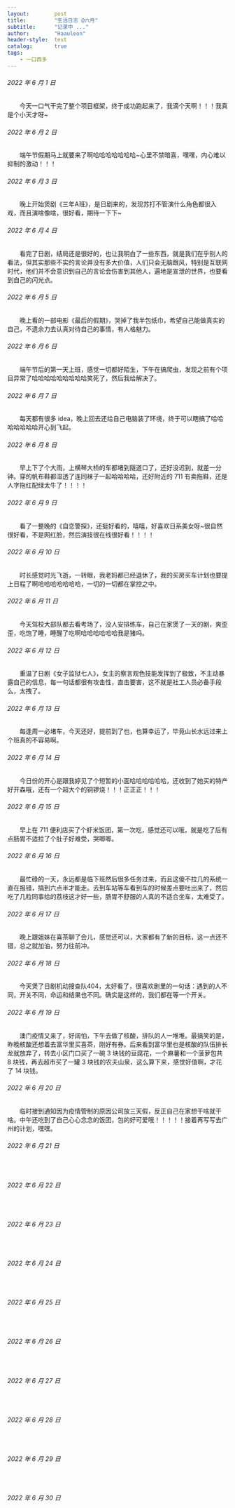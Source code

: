 ```yaml
---
layout:        post
title:         "生活日志 @六月"
subtitle:      "记录中 ..."
author:        "Haauleon"
header-style:  text
catalog:       true
tags:
    - 一口西多
---
```


###### 2022 年 6 月 1 日
&emsp;&emsp;今天一口气干完了整个项目框架，终于成功跑起来了，我滴个天啊！！！我真是个小天才呀~

###### 2022 年 6 月 2 日
&emsp;&emsp;端午节假期马上就要来了啊哈哈哈哈哈哈哈~心里不禁暗喜，嘿嘿，内心难以抑制的激动！！！

###### 2022 年 6 月 3 日
&emsp;&emsp;晚上开始煲剧《三年A班》，是日剧来的，发现苏打不管演什么角色都很入戏，而且演啥像啥，很好看，期待一下下~

###### 2022 年 6 月 4 日
&emsp;&emsp;看完了日剧，结局还是很好的，也让我明白了一些东西，就是我们在乎别人的看法，但其实那些不实的言论并没有多大价值，人们只会无脑跟风，特别是互联网时代，他们并不会意识到自己的言论会伤害到其他人，遍地是宣泄的世界，也要看到自己的闪光点。

###### 2022 年 6 月 5 日
&emsp;&emsp;晚上看的一部电影《最后的假期》，哭掉了我半包纸巾，希望自己能做真实的自己，不遗余力去认真对待自己的事情，有人格魅力。

###### 2022 年 6 月 6 日
&emsp;&emsp;端午节后的第一天上班，感觉一切都好陌生，下午在搞爬虫，发现之前有个项目异常了哈哈哈哈哈哈哈哈哈笑死了，然后我给解决了。

###### 2022 年 6 月 7 日
&emsp;&emsp;每天都有很多 idea，晚上回去还给自己电脑装了环境，终于可以瞎搞了哈哈哈哈哈哈哈开心到飞起。

###### 2022 年 6 月 8 日
&emsp;&emsp;早上下了个大雨，上横琴大桥的车都堵到隧道口了，还好没迟到，就差一分钟。穿的帆布鞋都湿透了连同袜子一起哈哈哈哈，还好附近的 711 有卖拖鞋，还是人字拖红配绿太牛了！！！！

###### 2022 年 6 月 9 日
&emsp;&emsp;看了一整晚的《自恋警探》，还挺好看的，嘻嘻，好喜欢日系美女呀~很自然很好看，不是网红脸，然后演技很在线很好看！！！！

###### 2022 年 6 月 10 日
&emsp;&emsp;时长感觉时光飞逝，一转眼，我老妈都已经退休了，我的买房买车计划也要提上日程了啊哈哈哈哈哈哈哈，一切的一切都在掌控之中。

###### 2022 年 6 月 11 日
&emsp;&emsp;今天驾校大部队都去看考场了，没人安排练车，自己在家煲了一天的剧，爽歪歪，吃饱了睡，睡醒了吃啊哈哈哈哈哈哈我是猪吗。

###### 2022 年 6 月 12 日
&emsp;&emsp;重温了日剧《女子监狱七人》，女主的察言观色技能发挥到了极致，不主动暴露自己的信息，每一句话都很有攻击性，直击要害，这不就是社工人员必备手段么，太拽了。

###### 2022 年 6 月 13 日
&emsp;&emsp;每逢周一必堵车，今天还好，提前到了也，也算幸运了，毕竟山长水远过来上个班真的不容易啊。

###### 2022 年 6 月 14 日
&emsp;&emsp;今日份的开心是跟我婷见了个短暂的小面哈哈哈哈哈哈，还收到了她买的特产好开森哦，还有一个超大个的铜锣烧！！！正正正！！！

###### 2022 年 6 月 15 日
&emsp;&emsp;早上在 711 便利店买了个虾米饭团，第一次吃，感觉还可以哦，就是吃了后有点肠胃不适拉了个肚子好难受，哭唧唧。

###### 2022 年 6 月 16 日
&emsp;&emsp;最忙碌的一天，永远都是临下班然后很多任务过来，而且这傻不拉几的系统一直在报错，搞到六点半才能走。去到车站等车看到车的时候差点要吐出来了，然后吃了几粒同事给的荔枝这才好一些，肠胃不舒服的人真的不适合坐车，太难受了。

###### 2022 年 6 月 17 日
&emsp;&emsp;晚上跟姐妹在喜茶聊了会儿，感觉还可以，大家都有了新的目标，这一点还不错，总之就加油，努力往前冲。

###### 2022 年 6 月 18 日
&emsp;&emsp;今天煲了日剧机动搜查队404，太好看了，很喜欢剧里的一句话：遇到的人不同，开关不同，命运和结果也不同。确实是这样的，我们都在等一个开关。

###### 2022 年 6 月 19 日
&emsp;&emsp;澳门疫情又来了，好阔怕，下午去做了核酸，排队的人一堆堆。最搞笑的是，昨晚核酸还想着去富华里买喜茶，刚好有券。后来看到富华里也是核酸的队伍排长龙就放弃了，转去小区门口买了一碗 3 块钱的豆腐花，一个麻薯和一个菠萝包共 8 块钱，再去超市买了一罐 3 块钱的农夫山泉，这么算下来，感觉好值啊，才花了 14 块钱。

###### 2022 年 6 月 20 日
&emsp;&emsp;临时接到通知因为疫情管制的原因公司放三天假，反正自己在家想干啥就干啥。中午还吃到了自己心心念念的饭团，包的好可爱哦！！！！！接着再写写去广州的计划，嘿嘿。

###### 2022 年 6 月 21 日
&emsp;&emsp;

###### 2022 年 6 月 22 日
&emsp;&emsp;

###### 2022 年 6 月 23 日
&emsp;&emsp;

###### 2022 年 6 月 24 日
&emsp;&emsp;

###### 2022 年 6 月 25 日
&emsp;&emsp;

###### 2022 年 6 月 26 日
&emsp;&emsp;

###### 2022 年 6 月 27 日
&emsp;&emsp;

###### 2022 年 6 月 28 日
&emsp;&emsp;

###### 2022 年 6 月 29 日
&emsp;&emsp;

###### 2022 年 6 月 30 日
&emsp;&emsp;